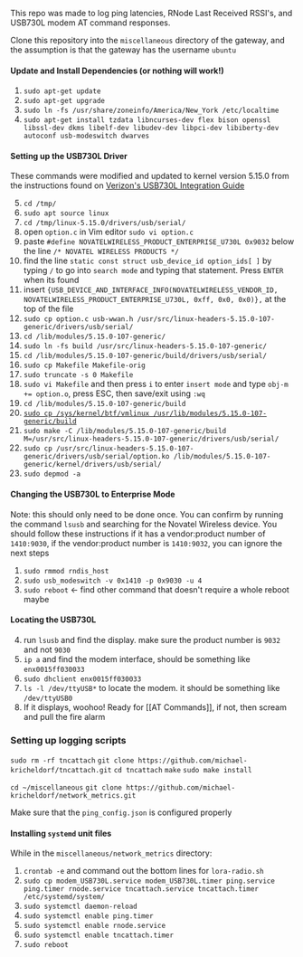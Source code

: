 This repo was made to log ping latencies, RNode Last Received RSSI's, and USB730L modem AT command responses.

Clone this repository into the `miscellaneous` directory of the gateway, and the assumption is that the gateway has the username `ubuntu`

#### Update and Install Dependencies (or nothing will work!)
1. `sudo apt-get update`
2. `sudo apt-get upgrade`
3. `sudo ln -fs /usr/share/zoneinfo/America/New_York /etc/localtime`
4. `sudo apt-get install tzdata libncurses-dev flex bison openssl libssl-dev dkms libelf-dev libudev-dev libpci-dev libiberty-dev autoconf usb-modeswitch dwarves`

#### Setting up the USB730L Driver
These commands were modified and updated to kernel version 5.15.0 from the instructions found on [Verizon's USB730L Integration Guide](https://scache.vzw.com/dam/support/pdf/verizon-usb730l-integration-guide.pdf)

5. `cd /tmp/`
6. `sudo apt source linux`
7. `cd /tmp/linux-5.15.0/drivers/usb/serial/`
8. open `option.c` in Vim editor `sudo vi option.c`
9. paste `#define NOVATELWIRELESS_PRODUCT_ENTERPRISE_U730L 0x9032` below the line `/* NOVATEL WIRELESS PRODUCTS */`
10. find the line `static const struct usb_device_id option_ids[ ]` by typing `/` to go into `search mode` and typing that statement. Press `ENTER` when its found
11. insert `{USB_DEVICE_AND_INTERFACE_INFO(NOVATELWIRELESS_VENDOR_ID, NOVATELWIRELESS_PRODUCT_ENTERPRISE_U730L, 0xff, 0x0, 0x0)},` at the top of the file
12. `sudo cp option.c usb-wwan.h /usr/src/linux-headers-5.15.0-107-generic/drivers/usb/serial/`
13. `cd /lib/modules/5.15.0-107-generic/`
14. `sudo ln -fs build /usr/src/linux-headers-5.15.0-107-generic/`
15. `cd /lib/modules/5.15.0-107-generic/build/drivers/usb/serial/`
16. `sudo cp Makefile Makefile-orig`
17. `sudo truncate -s 0 Makefile`
18. `sudo vi Makefile` and then press `i` to enter `insert mode` and type `obj-m += option.o`, press ESC, then save/exit using `:wq`
19. `cd /lib/modules/5.15.0-107-generic/build`
20. [`sudo cp /sys/kernel/btf/vmlinux /usr/lib/modules/5.15.0-107-generic/build`](https://askubuntu.com/questions/1348250/skipping-btf-generation-xxx-due-to-unavailability-of-vmlinux-on-ubuntu-21-04)
21. `sudo make -C /lib/modules/5.15.0-107-generic/build M=/usr/src/linux-headers-5.15.0-107-generic/drivers/usb/serial/`
22. `sudo cp /usr/src/linux-headers-5.15.0-107-generic/drivers/usb/serial/option.ko /lib/modules/5.15.0-107-generic/kernel/drivers/usb/serial/`
23. `sudo depmod -a`

#### Changing the USB730L to Enterprise Mode
Note: this should only need to be done once. You can confirm by running the command `lsusb` and searching for the Novatel Wireless device. You should follow these instructions if it has a vendor:product number of `1410:9030`, if the vendor:product number is `1410:9032`, you can ignore the next steps

1. `sudo rmmod rndis_host`
2. `sudo usb_modeswitch -v 0x1410 -p 0x9030 -u 4`
3. `sudo reboot` <- find other command that doesn't require a whole reboot maybe

#### Locating the USB730L 
4. run `lsusb` and find the display. make sure the product number is `9032` and not `9030`
5. `ip a` and find the modem interface, should be something like `enx0015ff030033`
6. `sudo dhclient enx0015ff030033`
7. `ls -l /dev/ttyUSB*` to locate the modem. it should be something like `/dev/ttyUSB0`
8. If it displays, woohoo! Ready for [[AT Commands]], if not, then scream and pull the fire alarm

### Setting up logging scripts
`sudo rm -rf tncattach`
`git clone https://github.com/michael-kricheldorf/tncattach.git`
`cd tncattach`
`make`
`sudo make install`

`cd ~/miscellaneous`
`git clone https://github.com/michael-kricheldorf/network_metrics.git`


Make sure that the `ping_config.json` is configured properly

#### Installing `systemd` unit files
While in the `miscellaneous/network_metrics` directory:
1. `crontab -e` and command out the bottom lines for `lora-radio.sh`
2. `sudo cp modem_USB730L.service modem_USB730L.timer ping.service ping.timer rnode.service tncattach.service tncattach.timer /etc/systemd/system/`
3. `sudo systemctl daemon-reload`
4. `sudo systemctl enable ping.timer`
5. `sudo systemctl enable rnode.service`
6. `sudo systemctl enable tncattach.timer`
7. `sudo reboot`